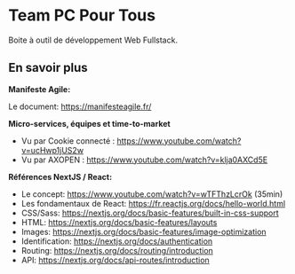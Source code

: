 # Team PC Pour Tous

Boite à outil de développement Web Fullstack.

## En savoir plus

**Manifeste Agile:**

Le document: https://manifesteagile.fr/


**Micro-services, équipes et time-to-market**

* Vu par Cookie connecté : https://www.youtube.com/watch?v=ucHwp1jUS2w
* Vu par AXOPEN : https://www.youtube.com/watch?v=klja0AXCd5E

**Références NextJS / React:**

* Le concept: https://www.youtube.com/watch?v=wTFThzLcrOk (35min)
* Les fondamentaux de React: https://fr.reactjs.org/docs/hello-world.html
* CSS/Sass: https://nextjs.org/docs/basic-features/built-in-css-support
* HTML: https://nextjs.org/docs/basic-features/layouts
* Images: https://nextjs.org/docs/basic-features/image-optimization
* Identification: https://nextjs.org/docs/authentication
* Routing: https://nextjs.org/docs/routing/introduction
* API: https://nextjs.org/docs/api-routes/introduction
